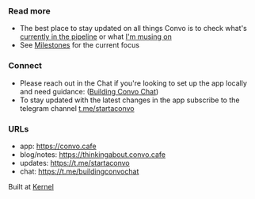 ### Read more
- The best place to stay updated on all things Convo is to check what's [currently in the pipeline](https://github.com/kernel-community/convo-app/discussions/categories/dev-notes) or what [I'm musing on](https://thinkingabout.convo.cafe)
- See [Milestones]([https://github.com/kernel-community/convo-app/discussions/categories/now](https://github.com/kernel-community/convo-app/milestones)) for the current focus

### Connect

- Please reach out in the Chat if you're looking to set up the app locally and need guidance: ([Building Convo Chat](https://t.me/buildingconvochat))
- To stay updated with the latest changes in the app subscribe to the telegram channel [t.me/startaconvo](https://t.me/startaconvo)

### URLs
- app: https://convo.cafe
- blog/notes: https://thinkingabout.convo.cafe
- updates: https://t.me/startaconvo
- chat: https://t.me/buildingconvochat




Built at [Kernel](https://kernel.community/)
